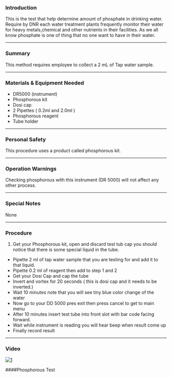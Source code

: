 ### Introduction
This is the test that help determine amount of phosphate in drinking water. Require by DNR each water treatment plants frequently monitor their water for heavy metals,chemical and other nutrients in their facilities. As we all know phosphate is one of thing that no one want to have in their water.
***

### Summary
This method requires employee to collect a 2 mL of Tap water sample.
***

### Materials & Equipment Needed
- DR5000 (instrument)
- Phosphorous kit
- Dosi cap
- 2 Pipettes ( 0.2ml and 2.0ml )
- Phosphorous reagent
- Tube holder
***

### Personal Safety
This procedure uses a product called phosphorous kit.
***

### Operation Warnings
Checking  phosphorous  with this instrument (DR 5000) will not affect any other process.
***

### Special Notes
None 
***

### Procedure
1. Get your Phosphorous kit, open and discard test tub cap you should notice that there is some special liquid in the tube.
- Pipette 2 ml of tap water sample that you are testing for and add it to that liquid.
- Pipette 0.2 ml of reagent then add to step 1 and 2
- Get your Dosi Cap and cap the tube
- Invert and vortex for 20 seconds ( this is dosi cap and it needs to be inverted.)
- Wait 10 minutes note that you will see tiny blue color change of the water
- Now go to your DD 5000 pres exit then press cancel to get to main menu
- After 10 minutes insert test tube into front slot with bar code  facing forward.
- Wait while instrument is reading you will hear beep when result come up
- Finally record result
***

### Video

[![1](http://img.youtube.com/vi/R-E0D_g8-MY/0.jpg)](https://www.youtube.com/watch?v=R-E0D_g8-MY "Phosphorous Test")

####Phosphorous Test
